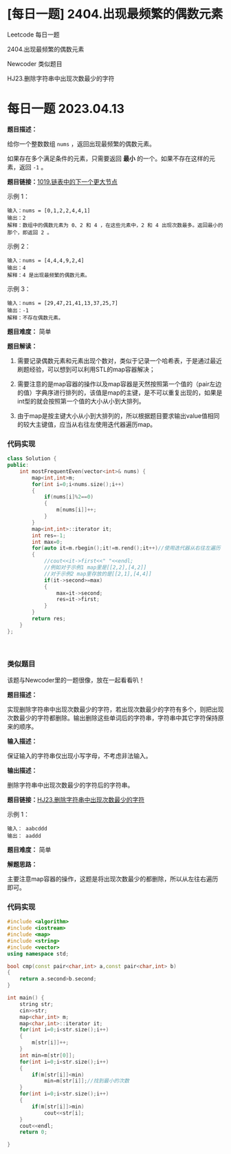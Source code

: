 # [每日一题] 2404.出现最频繁的偶数元素


Leetcode 每日一题

2404.出现最频繁的偶数元素

Newcoder 类似题目

HJ23.删除字符串中出现次数最少的字符
<!--more-->

# 每日一题 2023.04.13

**题目描述：**

给你一个整数数组 `nums` ，返回出现最频繁的偶数元素。

如果存在多个满足条件的元素，只需要返回 **最小** 的一个。如果不存在这样的元素，返回 `-1` 。



**题目链接：**[1019.链表中的下一个更大节点](https://leetcode.cn/problems/most-frequent-even-element/)

示例 1：

    输入：nums = [0,1,2,2,4,4,1]
    输出：2
    解释：数组中的偶数元素为 0、2 和 4 ，在这些元素中，2 和 4 出现次数最多。返回最小的那个，即返回 2 。

示例 2：

    输入：nums = [4,4,4,9,2,4]
    输出：4
    解释：4 是出现最频繁的偶数元素。

示例 3：

    输入：nums = [29,47,21,41,13,37,25,7]
    输出：-1
    解释：不存在偶数元素。


**题目难度：** 简单

**题目解读：**

1. 需要记录偶数元素和元素出现个数对，类似于记录一个哈希表，于是通过最近刷题经验，可以想到可以利用STL的map容器解决；
  
2. 需要注意的是map容器的操作以及map容器是天然按照第一个值的（pair左边的值）字典序进行排列的，该值是map的主键，是不可以重复出现的，如果是int型的就会按照第一个值的大小从小到大排列。

3. 由于map是按主键大小从小到大排列的，所以根据题目要求输出value值相同的较大主键值，应当从右往左使用迭代器遍历map。

### 代码实现

```c++
class Solution {
public:
    int mostFrequentEven(vector<int>& nums) {
        map<int,int>m;
        for(int i=0;i<nums.size();i++)
        {
            if(nums[i]%2==0)
            {
                m[nums[i]]++;
            }
        }
        map<int,int>::iterator it;
        int res=-1;
        int max=0;
        for(auto it=m.rbegin();it!=m.rend();it++)//使用迭代器从右往左遍历
        {
            //cout<<it->first<<" "<<endl;
            //例如对于示例1 map里是[[2,2],[4,2]]
            //对于示例2 map里存放的是[[2,1],[4,4]]
            if(it->second>=max)
            {
                max=it->second;
                res=it->first;
            }
        }
        return res;
    }
};
```

<br/>

### 类似题目

该题与Newcoder里的一题很像，放在一起看看叭！

**题目描述：**

实现删除字符串中出现次数最少的字符，若出现次数最少的字符有多个，则把出现次数最少的字符都删除。输出删除这些单词后的字符串，字符串中其它字符保持原来的顺序。

**输入描述：** 

保证输入的字符串仅出现小写字母，不考虑非法输入。

**输出描述：** 

删除字符串中出现次数最少的字符后的字符串。

**题目链接：**[HJ23.删除字符串中出现次数最少的字符 ](https://www.nowcoder.com/practice/05182d328eb848dda7fdd5e029a56da9?tpId=37&tqId=21246&rp=1&ru=/exam/oj&qru=/exam/oj&sourceUrl=%2Fexam%2Foj&difficulty=undefined&judgeStatus=undefined&tags=&title=)

示例 1：

    输入： aabcddd
    输出： aaddd

**题目难度：** 简单

**解题思路：**

主要注意map容器的操作，这题是将出现次数最少的都删除，所以从左往右遍历即可。

### 代码实现

```c++
#include <algorithm>
#include <iostream>
#include <map>
#include <string>
#include <vector>
using namespace std;

bool cmp(const pair<char,int> a,const pair<char,int> b)
{
    return a.second>b.second;
}

int main() {
    string str;
    cin>>str;
    map<char,int> m;
    map<char,int>::iterator it;
    for(int i=0;i<str.size();i++)
    {
        m[str[i]]++;
    }
    int min=m[str[0]];
    for(int i=0;i<str.size();i++)
    {
        if(m[str[i]]<min)
            min=m[str[i]];//找到最小的次数
    }
    for(int i=0;i<str.size();i++)
    {
        if(m[str[i]]>min)
            cout<<str[i];
    }
    cout<<endl;
    return 0;

}
```

